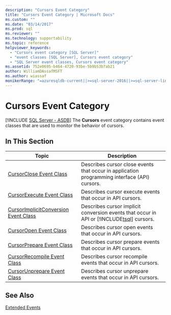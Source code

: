 ```yaml
---
description: "Cursors Event Category"
title: "Cursors Event Category | Microsoft Docs"
ms.custom: ""
ms.date: "03/14/2017"
ms.prod: sql
ms.reviewer: ""
ms.technology: supportability
ms.topic: reference
helpviewer_keywords: 
  - "Cursors event category [SQL Server]"
  - "event classes [SQL Server], Cursors event category"
  - "SQL Server event classes, Cursors event category"
ms.assetid: 752e0695-b464-4720-93be-5b9b53b7ab21
author: WilliamDAssafMSFT
ms.author: wiassaf
monikerRange: "=azuresqldb-current||>=sql-server-2016||>=sql-server-linux-2017||=azuresqldb-mi-current"
---
```

# Cursors Event Category
[!INCLUDE [SQL Server - ASDB](../../includes/applies-to-version/sql-asdb.md)]
  The **Cursors** event category contains event classes that are used to monitor the behavior of cursors.  
  
## In This Section  
  
|Topic|Description|  
|-----------|-----------------|  
|[CursorClose Event Class](../../relational-databases/event-classes/cursorclose-event-class.md)|Describes cursor close events that occur in application programming interface (API) cursors.|  
|[CursorExecute Event Class](../../relational-databases/event-classes/cursorexecute-event-class.md)|Describes cursor execute events that occur in API cursors.|  
|[CursorImplicitConversion Event Class](../../relational-databases/event-classes/cursorimplicitconversion-event-class.md)|Describes cursor implicit conversion events that occur in API or [!INCLUDE[tsql](../../includes/tsql-md.md)] cursors.|  
|[CursorOpen Event Class](../../relational-databases/event-classes/cursoropen-event-class.md)|Describes cursor open events that occur in API cursors.|  
|[CursorPrepare Event Class](../../relational-databases/event-classes/cursorprepare-event-class.md)|Describes cursor prepare events that occur in API cursors.|  
|[CursorRecompile Event Class](../../relational-databases/event-classes/cursorrecompile-event-class.md)|Describes cursor recompile events that occur in API cursors.|  
|[CursorUnprepare Event Class](../../relational-databases/event-classes/cursorunprepare-event-class.md)|Describes cursor unprepare events that occur in API cursors.|  
  
## See Also  
 [Extended Events](../../relational-databases/extended-events/extended-events.md)  
  
  
